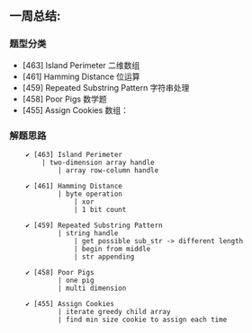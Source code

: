 ## 一周总结:

### 题型分类
* [463] Island Perimeter 二维数组
* [461] Hamming Distance 位运算
* [459] Repeated Substring Pattern 字符串处理
* [458] Poor Pigs 数学题
* [455] Assign Cookies 数组：


### 解题思路

```
    ✔ [463] Island Perimeter   
		| two-dimension array handle 
			| array row-column handle
                                   
    ✔ [461] Hamming Distance
			| byte operation
				| xor
				| 1 bit count
		                                 
    ✔ [459] Repeated Substring Pattern                   
			| string handle
				| get possible sub_str -> different length
				| begin from middle
				| str appending

    ✔ [458] Poor Pigs                        
			| one pig 
			| multi dimension
                     
    ✔ [455] Assign Cookies  
			| iterate greedy child array
			| find min size cookie to assign each time

```
